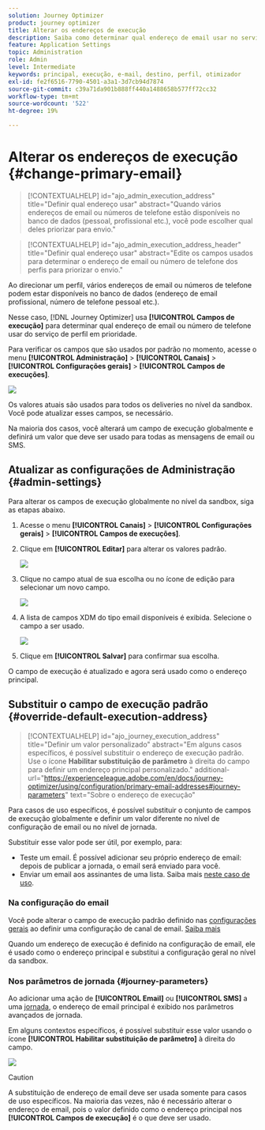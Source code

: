 ```yaml
---
solution: Journey Optimizer
product: journey optimizer
title: Alterar os endereços de execução
description: Saiba como determinar qual endereço de email usar no serviço de perfil.
feature: Application Settings
topic: Administration
role: Admin
level: Intermediate
keywords: principal, execução, e-mail, destino, perfil, otimizador
exl-id: fe2f6516-7790-4501-a3a1-3d7cb94d7874
source-git-commit: c39a71da901b888ff440a1488658b577ff72cc32
workflow-type: tm+mt
source-wordcount: '522'
ht-degree: 19%

---
```


# Alterar os endereços de execução {#change-primary-email}

>[!CONTEXTUALHELP]
>id="ajo_admin_execution_address"
>title="Definir qual endereço usar"
>abstract="Quando vários endereços de email ou números de telefone estão disponíveis no banco de dados (pessoal, profissional etc.), você pode escolher qual deles priorizar para envio."

>[!CONTEXTUALHELP]
>id="ajo_admin_execution_address_header"
>title="Definir qual endereço usar"
>abstract="Edite os campos usados para determinar o endereço de email ou número de telefone dos perfis para priorizar o envio."

Ao direcionar um perfil, vários endereços de email ou números de telefone podem estar disponíveis no banco de dados (endereço de email profissional, número de telefone pessoal etc.).

Nesse caso, [!DNL Journey Optimizer] usa **[!UICONTROL Campos de execução]** para determinar qual endereço de email ou número de telefone usar do serviço de perfil em prioridade.

Para verificar os campos que são usados por padrão no momento, acesse o menu **[!UICONTROL Administração]** > **[!UICONTROL Canais]** > **[!UICONTROL Configurações gerais]** > **[!UICONTROL Campos de execuções]**.

![](assets/primary-address-execution-fields.png)

Os valores atuais são usados para todos os deliveries no nível da sandbox. Você pode atualizar esses campos, se necessário.

Na maioria dos casos, você alterará um campo de execução globalmente e definirá um valor que deve ser usado para todas as mensagens de email ou SMS. <!--[Learn how](#admin-settings)-->

<!--In some specific use cases only, you can override the value set globally and define a different value at the journey level. [Learn more](#journey-parameters)-->

## Atualizar as configurações de Administração {#admin-settings}

Para alterar os campos de execução globalmente no nível da sandbox, siga as etapas abaixo.

1. Acesse o menu **[!UICONTROL Canais]** > **[!UICONTROL Configurações gerais]** > **[!UICONTROL Campos de execuções]**.

1. Clique em **[!UICONTROL Editar]** para alterar os valores padrão.

   ![](assets/primary-address.png)

1. Clique no campo atual de sua escolha ou no ícone de edição para selecionar um novo campo.

   ![](assets/primary-address-edit.png)

1. A lista de campos XDM do tipo email disponíveis é exibida. Selecione o campo a ser usado.

   ![](assets/primary-address-select-field.png)

1. Clique em **[!UICONTROL Salvar]** para confirmar sua escolha.

O campo de execução é atualizado e agora será usado como o endereço principal.

<!--1. You can also select an additional field to use as secondary email address. This allows you to determine which field to use if the primary field is empty for a profile. -->

## Substituir o campo de execução padrão {#override-default-execution-address}

>[!CONTEXTUALHELP]
>id="ajo_journey_execution_address"
>title="Definir um valor personalizado"
>abstract="Em alguns casos específicos, é possível substituir o endereço de execução padrão. Use o ícone **Habilitar substituição de parâmetro** à direita do campo para definir um endereço principal personalizado."
>additional-url="https://experienceleague.adobe.com/en/docs/journey-optimizer/using/configuration/primary-email-addresses#journey-parameters" text="Sobre o endereço de execução"

Para casos de uso específicos, é possível substituir o conjunto de campos de execução globalmente e definir um valor diferente no nível de configuração de email ou no nível de jornada.

Substituir esse valor pode ser útil, por exemplo, para:

* Teste um email. É possível adicionar seu próprio endereço de email: depois de publicar a jornada, o email será enviado para você.
* Enviar um email aos assinantes de uma lista. Saiba mais [neste caso de uso](../building-journeys/message-to-subscribers-uc.md).

### Na configuração do email

Você pode alterar o campo de execução padrão definido nas [configurações gerais](#admin-settings) ao definir uma configuração de canal de email. [Saiba mais](../email/email-settings.md#execution-address)

Quando um endereço de execução é definido na configuração de email, ele é usado como o endereço principal e substitui a configuração geral no nível da sandbox.

### Nos parâmetros de jornada {#journey-parameters}

Ao adicionar uma ação de **[!UICONTROL Email]** ou **[!UICONTROL SMS]** a uma [jornada](../email/create-email.md#create-email-journey-campaign), o endereço de email principal é exibido nos parâmetros avançados de jornada.

Em alguns contextos específicos, é possível substituir esse valor usando o ícone **[!UICONTROL Habilitar substituição de parâmetro]** à direita do campo.

![](assets/journey-enable-parameter-override.png)

>[!CAUTION]
>
>A substituição de endereço de email deve ser usada somente para casos de uso específicos. Na maioria das vezes, não é necessário alterar o endereço de email, pois o valor definido como o endereço principal nos **[!UICONTROL Campos de execução]** é o que deve ser usado.



